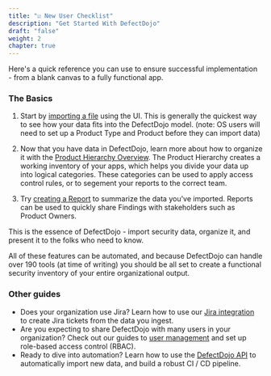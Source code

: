 ```yaml
---
title: "☑️ New User Checklist"
description: "Get Started With DefectDojo"
draft: "false"
weight: 2
chapter: true
---
```


Here's a quick reference you can use to ensure successful implementation - from a blank canvas to a fully functional app.

### The Basics

1. Start by [importing a file](/en/connecting_your_tools/import_scan_files/import_scan_ui) using the UI.  This is generally the quickest way to see how your data fits into the DefectDojo model. (note: OS users will need to set up a Product Type and Product before they can import data)

2. Now that you have data in DefectDojo, learn more about how to organize it with the [Product Hierarchy Overview](/en/working_with_findings/organizing_engagements_tests/product_hierarchy). The Product Hierarchy creates a working inventory of your apps, which helps you divide your data up into logical categories. These categories can be used to apply access control rules, or to segement your reports to the correct team.

3. Try [creating a Report](/en/pro_reports/using_the_report_builder/) to summarize the data you've imported.  Reports can be used to quickly share Findings with stakeholders such as Product Owners.

This is the essence of DefectDojo - import security data, organize it, and present it to the folks who need to know. 

All of these features can be automated, and because DefectDojo can handle over 190 tools (at time of writing) you should be all set to create a functional security inventory of your entire organizational output.

### Other guides

- Does your organization use Jira? Learn how to use our [Jira integration](/en/jira_integration/connect_to_jira) to create Jira tickets from the data you ingest.
- Are you expecting to share DefectDojo with many users in your organization? Check out our guides to [user management](/en/user_management/about_perms_and_roles/) and set up role-based access control (RBAC).
- Ready to dive into automation? Learn how to use the [DefectDojo API](/en/connecting_your_tools/import_scan_files/api_pipeline_modelling) to automatically import new data, and build a robust CI / CD pipeline.